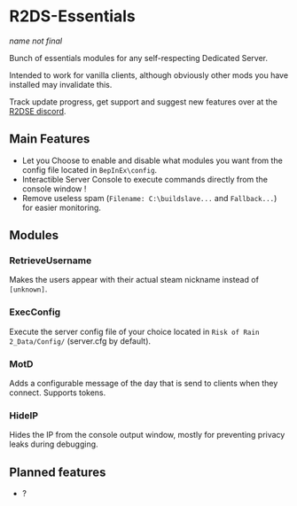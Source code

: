 # R2DS-Essentials
*name not final*

Bunch of essentials modules for any self-respecting Dedicated Server.

Intended to work for vanilla clients, although obviously other mods you have installed may invalidate this.

Track update progress, get support and suggest new features over at the [R2DSE discord](https://discord.gg/yTfsMWP).

## Main Features

- Let you Choose to enable and disable what modules you want from the config file located in `BepInEx\config`.
- Interactible Server Console to execute commands directly from the console window ! 
- Remove useless spam (`Filename: C:\buildslave...` and `Fallback...`) for easier monitoring.

## Modules

### RetrieveUsername
Makes the users appear with their actual steam nickname instead of `[unknown]`.

### ExecConfig
Execute the server config file of your choice located in `Risk of Rain 2_Data/Config/` (server.cfg by default).

### MotD
Adds a configurable message of the day that is send to clients when they connect. Supports tokens.

### HideIP
Hides the IP from the console output window, mostly for preventing privacy leaks during debugging.
  
## Planned features

- ?